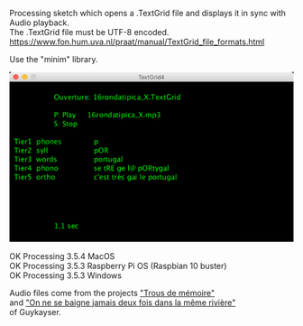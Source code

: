 Processing sketch which opens a .TextGrid file and displays it in sync with Audio playback.  
The .TextGrid file must be UTF-8 encoded.  
https://www.fon.hum.uva.nl/praat/manual/TextGrid_file_formats.html

Use the "minim" library.

![Texte alternatif](TextGrid4.png)

OK Processing 3.5.4 MacOS  
OK Processing 3.5.3 Raspberry Pi OS (Raspbian 10 buster)  
OK Processing 3.5.3 Windows  

Audio files come from the projects ["Trous de mémoire"](https://guykayser.autoportrait.com/objetconversationnel/trous-de-memoire)  
and ["On ne se baigne jamais deux fois dans la même rivière"](https://guykayser.autoportrait.com/autoportrait-collec/on-ne-se-baigne-jamais-deux-fois-dans-la-meme-riviere)  
of Guykayser.  
